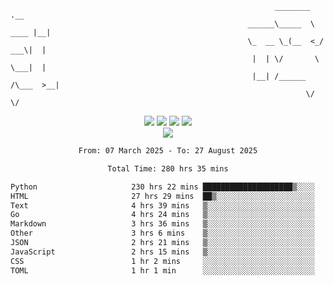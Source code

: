 ```
                                                           ________        .__ 
                                                     ______\_____  \  ____ |__|
                                                     \_  __ \_(__  <_/ ___\|  |
                                                      |  | \/       \  \___|  |
                                                      |__| /______  /\___  >__|
                                                                  \/     \/    
```

<div align="center">
  <img src="https://komarev.com/ghpvc/?username=r3ci&label=Profile%20views&color=000000&style=for-the-badge"/>
  <img src="https://img.shields.io/github/followers/R3CI?color=black&style=for-the-badge&logo=github&label=Follows"/>
  <img src="https://img.shields.io/github/stars/R3CI?color=black&style=for-the-badge&logo=github&label=Stars"/>
 
  <img src="https://github-widgetbox.vercel.app/api/profile?username=R3CI&data=followers,repositories,stars,commits&theme=rgb">
  <br>

  <img src="https://github-widgetbox.vercel.app/api/skills?languages=python,go,json&theme=rgb&includeNames=true">
  <br>
  
</p>

<!--START_SECTION:waka-->

```txt
From: 07 March 2025 - To: 27 August 2025

Total Time: 280 hrs 35 mins

Python                     230 hrs 22 mins ████████████████████▒░░░░   81.21 %
HTML                       27 hrs 29 mins  ██▒░░░░░░░░░░░░░░░░░░░░░░   09.69 %
Text                       4 hrs 39 mins   ▒░░░░░░░░░░░░░░░░░░░░░░░░   01.64 %
Go                         4 hrs 24 mins   ▒░░░░░░░░░░░░░░░░░░░░░░░░   01.55 %
Markdown                   3 hrs 36 mins   ▒░░░░░░░░░░░░░░░░░░░░░░░░   01.27 %
Other                      3 hrs 6 mins    ▒░░░░░░░░░░░░░░░░░░░░░░░░   01.09 %
JSON                       2 hrs 21 mins   ▒░░░░░░░░░░░░░░░░░░░░░░░░   00.83 %
JavaScript                 2 hrs 15 mins   ▒░░░░░░░░░░░░░░░░░░░░░░░░   00.80 %
CSS                        1 hr 2 mins     ░░░░░░░░░░░░░░░░░░░░░░░░░   00.37 %
TOML                       1 hr 1 min      ░░░░░░░░░░░░░░░░░░░░░░░░░   00.36 %
```

<!--END_SECTION:waka-->
